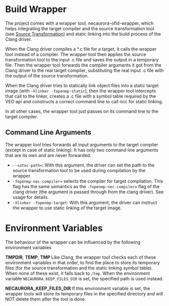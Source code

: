 # Build Wrapper

The project comes with a wrapper tool, necaurora-ofld-wrapper,
which helps integrating the target compiler and the source transformation tool
(see [Source Transformation](source_transformation.md)) and static linking into the build process of the Clang driver.

When the Clang driver compiles a \*.c file for a target, it calls the wrapper tool instead of a compiler.
The wrapper tool then applies the source transformation tool to the input .c file and saves the output in a temporary file.
Then the wrapper tool forwards the compiler arguments it got from the Clang driver to the real target compiler,
substituting the real input .c file with the output of the source transformation.

When the Clang driver tries to statically link object files into a static target image (with `-Xlinker -fopenmp-static`),
then the wrapper tool intercepts that call to the linker,
creates a .c file with a symbol table required by the VEO api and constructs a correct command line to call ncc for static linking.

In all other cases, the wrapper tool just passes on its command line to the target compiler.

## Command Line Arguments

The wrapper tool tries forwards all input arguments to the target compiler (except in case of static linking). It has only two command line arguments that are its own and are never forwarded:

- `--sotoc-path=`: With this argument, the driver can set the path to the source transformation tool to be used during compilation by the wrapper.
- `-fopenmp-nec-compiler=` selects the compiler for target compilation. This flag has the same semantics as the `-fopenmp-nec-compiler=` flag of the clang driver (the argument is passed through from the clang driver). See usage for details.
- `-Xlinker -fopenmp-target`: With this argument, the driver can instruct the wrapper to use static linking of the target image.

# Environment Variables

The behaviour of the wrapper can be influenced by the following environment variables

**TMPDIR**, **TEMP**, **TMP**
Like Clang, the wrapper tool checks each of these environment variables in that order,
to find the place to store its temporary files (for the source transformation and the static linking symbol table).
When none of these exist, it falls back to `/tmp`.
When the environment variable `NECAURORA_KEEP_FILES_DIR` is set, the specified path is used instead.

**NECAURORA_KEEP_FILES_DIR**
If this environment variable is set, the wrapper tools will store its temporary files in the specified directory and will NOT delete them after the tool is done.
